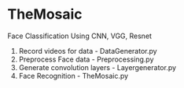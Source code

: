 # TheMosaic
Face Classification Using CNN, VGG, Resnet

1. Record videos for data - DataGenerator.py
2. Preprocess Face data - Preprocessing.py
3. Generate convolution layers - Layergenerator.py
4. Face Recognition - TheMosaic.py
